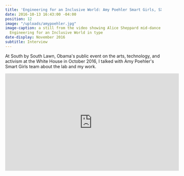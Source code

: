 ```yaml
---
title: 'Engineering for an Inclusive World: Amy Poehler Smart Girls, SXSL'
date: 2016-10-13 16:43:00 -04:00
position: 12
image: "/uploads/amypoehler.jpg"
image-caption: a still from the video showing Alice Sheppard mid-dance in Seoul, with
  Engineering for an Inclusive World in type
date-display: November 2016
subtitle: Interview
---
```


At South by South Lawn, Obama's public event on the arts, technology, and activism at the White House in October 2016, I talked with Amy Poehler's Smart Girls team about the lab and my work. 

<iframe width="560" height="315" src="https://www.youtube.com/embed/Arbk_xnXUcc" frameborder="0" allowfullscreen></iframe>